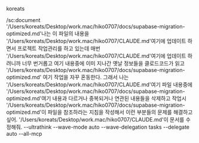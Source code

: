 koreats

/sc:document '/Users/koreats/Desktop/work.mac/hiko0707/docs/supabase-migration-optimized.md'나는 이 파일의 내용을 '/Users/koreats/Desktop/work.mac/hiko0707/CLAUDE.md'여기에 업데이트 하면서 프로젝트 작업관리를 하고 있는데 매번 '/Users/koreats/Desktop/work.mac/hiko0707/CLAUDE.md'여기에 업데이트 하려니까 너무 번거롭고 여기 내용중에 이미 지나간 옛날 정보들을 클로드코드가 읽고 '/Users/koreats/Desktop/work.mac/hiko0707/docs/supabase-migration-optimized.md' 여기 작업을 자꾸 혼동한다. 그래서 나는 '/Users/koreats/Desktop/work.mac/hiko0707/CLAUDE.md'여기 파일 내용중에 '/Users/koreats/Desktop/work.mac/hiko0707/docs/supabase-migration-optimized.md'여기 내용과 다르거나 중복되거나 연관된 내용들을 삭제하고 작업시 '/Users/koreats/Desktop/work.mac/hiko0707/docs/supabase-migration-optimized.md'이 파일을 참조하라는 지침을 작성해서 이런 부분들의 문제를 해결하고 싶어. '/Users/koreats/Desktop/work.mac/hiko0707/CLAUDE.md'이 문서를 수정해줘. --ultrathink --wave-mode auto --wave-delegation tasks --delegate auto  --all-mcp
